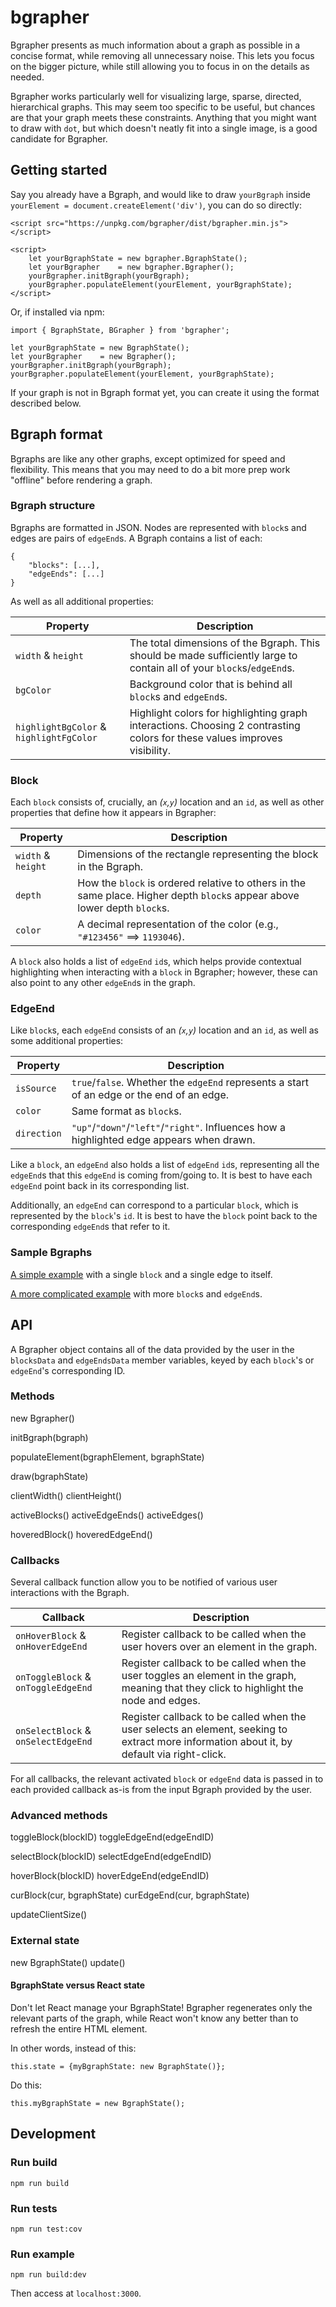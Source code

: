 # bgrapher

Bgrapher presents as much information about a graph as possible in a concise format, while removing all unnecessary noise. 
This lets you focus on the bigger picture, while still allowing you to focus in on the details as needed.

Bgrapher works particularly well for visualizing large, sparse, directed, hierarchical graphs. 
This may seem too specific to be useful, but chances are that your graph meets these constraints. 
Anything that you might want to draw with `dot`, but which doesn't neatly fit into a single image, is a good candidate for Bgrapher.

## Getting started

Say you already have a Bgraph, and would like to draw `yourBgraph` inside `yourElement = document.createElement('div')`, you can do so directly:

```
<script src="https://unpkg.com/bgrapher/dist/bgrapher.min.js"></script>

<script>
    let yourBgraphState = new bgrapher.BgraphState();
    let yourBgrapher    = new bgrapher.Bgrapher();
    yourBgrapher.initBgraph(yourBgraph);
    yourBgrapher.populateElement(yourElement, yourBgraphState);
</script>
```

Or, if installed via npm:

```
import { BgraphState, BGrapher } from 'bgrapher';

let yourBgraphState = new BgraphState();
let yourBgrapher    = new Bgrapher();
yourBgrapher.initBgraph(yourBgraph);
yourBgrapher.populateElement(yourElement, yourBgraphState);
```

If your graph is not in Bgraph format yet, you can create it using the format described below.

## Bgraph format

Bgraphs are like any other graphs, except optimized for speed and flexibility. 
This means that you may need to do a bit more prep work "offline" before rendering a graph.

### Bgraph structure

Bgraphs are formatted in JSON. Nodes are represented with `block`s and edges are pairs of `edgeEnd`s. 
A Bgraph contains a list of each:

```
{
    "blocks": [...],
    "edgeEnds": [...]
}
```

As well as all additional properties:

| Property                                | Description                                                                                                               |
| --------------------------------------- | ------------------------------------------------------------------------------------------------------------------------- |
| `width` & `height`                      | The total dimensions of the Bgraph. This should be made sufficiently large to contain all of your `block`s/`edgeEnd`s.    |
| `bgColor`                               | Background color that is behind all `block`s and `edgeEnd`s.                                                              |
| `highlightBgColor` & `highlightFgColor` | Highlight colors for highlighting graph interactions. Choosing 2 contrasting colors for these values improves visibility. |

### Block

Each `block` consists of, crucially, an _(`x`,`y`)_ location and an `id`, as well as other properties that define how it appears in Bgrapher:

| Property                                | Description                                                                                                               |
| --------------------------------------- | ------------------------------------------------------------------------------------------------------------------------- |
| `width` & `height`                      | Dimensions of the rectangle representing the block in the Bgraph.                                                         |
| `depth`                                 | How the `block` is ordered relative to others in the same place. Higher depth `block`s appear above lower depth `block`s. |
| `color`                                 | A decimal representation of the color (e.g., `"#123456"` ==> `1193046`).                                                  |

A `block` also holds a list of `edgeEnd` `id`s, which helps provide contextual highlighting when interacting with a `block` in Bgrapher; however, these can also point to any other `edgeEnd`s in the graph.

### EdgeEnd

Like `block`s, each `edgeEnd` consists of an _(`x`,`y`)_ location and an `id`, as well as some additional properties:

| Property                                | Description                                                                                                               |
| --------------------------------------- | ------------------------------------------------------------------------------------------------------------------------- |
| `isSource`                              | `true`/`false`. Whether the `edgeEnd` represents a start of an edge or the end of an edge.                                |
| `color`                                 | Same format as `block`s.                                                                                                  |
| `direction`                             | `"up"`/`"down"`/`"left"`/`"right"`. Influences how a highlighted edge appears when drawn.                                 |

Like a `block`, an `edgeEnd` also holds a list of `edgeEnd` `id`s, representing all the `edgeEnd`s that this `edgeEnd` is coming from/going to. 
It is best to have each `edgeEnd` point back in its corresponding list.

Additionally, an `edgeEnd` can correspond to a particular `block`, which is represented by the `block`'s `id`. 
It is best to have the `block` point back to the corresponding `edgeEnd`s that refer to it.

### Sample Bgraphs

[A simple example](test/bgraphs/oneedge.json) with a single `block` and a single edge to itself.

[A more complicated example](test/bgraphs/default.json) with more `block`s and `edgeEnd`s.

## API

A Bgrapher object contains all of the data provided by the user in the `blocksData` and `edgeEndsData` member variables, keyed by each `block`'s or `edgeEnd`'s corresponding ID.

### Methods

new Bgrapher()

initBgraph(bgraph)

populateElement(bgraphElement, bgraphState)

draw(bgraphState)

clientWidth()
clientHeight()

activeBlocks()
activeEdgeEnds()
activeEdges()

hoveredBlock()
hoveredEdgeEnd()

### Callbacks

Several callback function allow you to be notified of various user interactions with the Bgraph.

| Callback                            | Description                                                                                                                                |
| ----------------------------------- | ------------------------------------------------------------------------------------------------------------------------------------------ |
| `onHoverBlock` & `onHoverEdgeEnd`   | Register callback to be called when the user hovers over an element in the graph.                                                          |
| `onToggleBlock` & `onToggleEdgeEnd` | Register callback to be called when the user toggles an element in the graph, meaning that they click to highlight the node and edges.     |
| `onSelectBlock` & `onSelectEdgeEnd` | Register callback to be called when the user selects an element, seeking to extract more information about it, by default via right-click. |

For all callbacks, the relevant activated `block` or `edgeEnd` data is passed in to each provided callback as-is from the input Bgraph provided by the user.

### Advanced methods

toggleBlock(blockID)
toggleEdgeEnd(edgeEndID)

selectBlock(blockID)
selectEdgeEnd(edgeEndID)

hoverBlock(blockID)
hoverEdgeEnd(edgeEndID)

curBlock(cur, bgraphState)
curEdgeEnd(cur, bgraphState)

updateClientSize()

### External state

new BgraphState()
update()

#### BgraphState versus React state

Don't let React manage your BgraphState! 
Bgrapher regenerates only the relevant parts of the graph, while React won't know any better than to refresh the entire HTML element.

In other words, instead of this:

```
this.state = {myBgraphState: new BgraphState()};
```

Do this:

```
this.myBgraphState = new BgraphState();
```

## Development

### Run build

```
npm run build
```

### Run tests

```
npm run test:cov
```

### Run example

```
npm run build:dev
```

Then access at `localhost:3000`.
